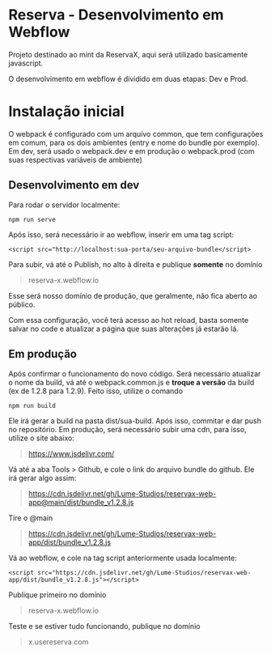# Reserva - Desenvolvimento em Webflow

Projeto destinado ao mint da ReservaX, aqui será utilizado basicamente javascript.

O desenvolvimento em webflow é dividido em duas etapas: Dev e Prod.


# Instalação inicial
O webpack é configurado com um arquivo common, que tem configurações em comum, para os dois ambientes (entry e nome do bundle por exemplo). Em dev, será usado o webpack.dev e em produção o webpack.prod (com suas respectivas variáveis de ambiente)

## Desenvolvimento em dev
Para rodar o servidor localmente:

    npm run serve
Após isso, será necessário ir ao webflow, inserir em uma tag script:

    <script src="http://localhost:sua-porta/seu-arquivo-bundle</script>
Para subir, vá até o Publish, no alto à direita e publique **somente** no domínio 

> reserva-x.webflow.io

Esse será nosso domínio de produção, que geralmente, não fica aberto ao público.

Com essa configuração, você terá acesso ao hot reload, basta somente salvar no code e atualizar a página que suas alterações já estarão lá.

## Em produção

Após confirmar o funcionamento do novo código. Será necessário atualizar o nome da build, vá até o webpack.common.js e **troque a versão** da build (ex de 1.2.8 para 1.2.9). Feito isso, utilize o comando

    npm run build
  
  Ele irá gerar a build na pasta dist/sua-build. Após isso, commitar e dar push no repositório.
  Em produção, será necessário subir uma cdn, para isso, utilize o site abaixo:
 

>  https://www.jsdelivr.com/

Vá até a aba Tools > Github, e cole o link do arquivo bundle do github.
Ele irá gerar algo assim:

> https://cdn.jsdelivr.net/gh/Lume-Studios/reservax-web-app@main/dist/bundle_v1.2.8.js

Tire o @main

> https://cdn.jsdelivr.net/gh/Lume-Studios/reservax-web-app/dist/bundle_v1.2.8.js

Vá ao webflow, e cole na tag script anteriormente usada localmente:

    <script src="https://cdn.jsdelivr.net/gh/Lume-Studios/reservax-web-app/dist/bundle_v1.2.8.js"></script>

Publique primeiro no domínio 

> reserva-x.webflow.io

Teste e se estiver tudo funcionando, publique no domínio

> x.usereserva.com
